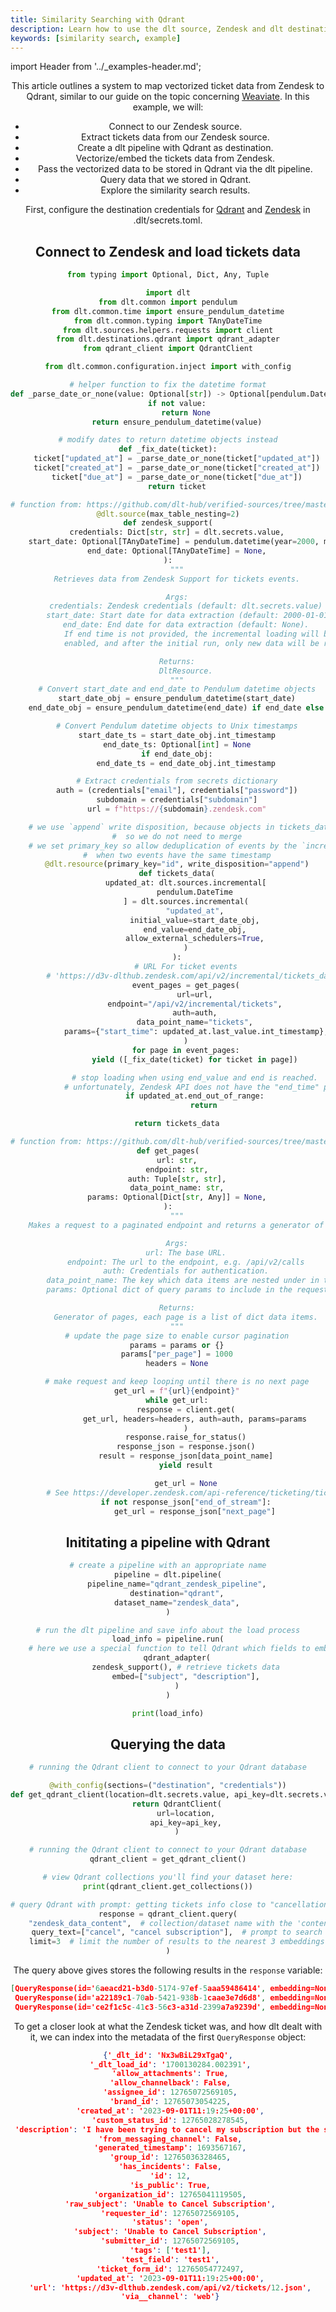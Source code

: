 ```yaml
---
title: Similarity Searching with Qdrant
description: Learn how to use the dlt source, Zendesk and dlt destination, Qdrant to conduct a similarity search on your tickets data.
keywords: [similarity search, example]
---
```

import Header from '../_examples-header.md';

<Header
    intro="In this tutorial, you will learn how to do use dlt to store your
    vectorized Zendesk tickets data in the dlt destination; Qdrant. You can
    use Qdrant's vectorization and similarity searching capabilities on your tickets data,
    while using dlt as a medium to automate your pipeline."
    slug="qdrant_zendesk"
    run_file="qdrant-snippets"
    destination="qdrant"
/>

This article outlines a system to map vectorized ticket data from Zendesk to Qdrant, similar to our guide on the topic concerning [Weaviate](https://dlthub.com/docs/dlt-ecosystem/destinations/qdrant). In this example, we will:
- Connect to our Zendesk source.
- Extract tickets data from our Zendesk source.
- Create a dlt pipeline with Qdrant as destination.
- Vectorize/embed the tickets data from Zendesk.
- Pass the vectorized data to be stored in Qdrant via the dlt pipeline.
- Query data that we stored in Qdrant.
- Explore the similarity search results.

First, configure the destination credentials for [Qdrant](https://dlthub.com/docs/dlt-ecosystem/destinations/qdrant#setup-guide) and [Zendesk](https://dlthub.com/docs/walkthroughs/zendesk-weaviate#configuration) in .dlt/secrets.toml.

## Connect to Zendesk and load tickets data

<!--@@@DLT_SNIPPET_START ./code/qdrant-snippets.py::zendesk_conn-->
```py
from typing import Optional, Dict, Any, Tuple

import dlt
from dlt.common import pendulum
from dlt.common.time import ensure_pendulum_datetime
from dlt.common.typing import TAnyDateTime
from dlt.sources.helpers.requests import client
from dlt.destinations.qdrant import qdrant_adapter
from qdrant_client import QdrantClient

from dlt.common.configuration.inject import with_config

# helper function to fix the datetime format
def _parse_date_or_none(value: Optional[str]) -> Optional[pendulum.DateTime]:
    if not value:
        return None
    return ensure_pendulum_datetime(value)

# modify dates to return datetime objects instead
def _fix_date(ticket):
    ticket["updated_at"] = _parse_date_or_none(ticket["updated_at"])
    ticket["created_at"] = _parse_date_or_none(ticket["created_at"])
    ticket["due_at"] = _parse_date_or_none(ticket["due_at"])
    return ticket

# function from: https://github.com/dlt-hub/verified-sources/tree/master/sources/zendesk
@dlt.source(max_table_nesting=2)
def zendesk_support(
    credentials: Dict[str, str] = dlt.secrets.value,
    start_date: Optional[TAnyDateTime] = pendulum.datetime(year=2000, month=1, day=1),  # noqa: B008
    end_date: Optional[TAnyDateTime] = None,
):
    """
    Retrieves data from Zendesk Support for tickets events.

    Args:
        credentials: Zendesk credentials (default: dlt.secrets.value)
        start_date: Start date for data extraction (default: 2000-01-01)
        end_date: End date for data extraction (default: None).
            If end time is not provided, the incremental loading will be
            enabled, and after the initial run, only new data will be retrieved.

    Returns:
        DltResource.
    """
    # Convert start_date and end_date to Pendulum datetime objects
    start_date_obj = ensure_pendulum_datetime(start_date)
    end_date_obj = ensure_pendulum_datetime(end_date) if end_date else None

    # Convert Pendulum datetime objects to Unix timestamps
    start_date_ts = start_date_obj.int_timestamp
    end_date_ts: Optional[int] = None
    if end_date_obj:
        end_date_ts = end_date_obj.int_timestamp

    # Extract credentials from secrets dictionary
    auth = (credentials["email"], credentials["password"])
    subdomain = credentials["subdomain"]
    url = f"https://{subdomain}.zendesk.com"

    # we use `append` write disposition, because objects in tickets_data endpoint are never updated
    #  so we do not need to merge
    # we set primary_key so allow deduplication of events by the `incremental` below in the rare case
    #  when two events have the same timestamp
    @dlt.resource(primary_key="id", write_disposition="append")
    def tickets_data(
        updated_at: dlt.sources.incremental[
            pendulum.DateTime
        ] = dlt.sources.incremental(
            "updated_at",
            initial_value=start_date_obj,
            end_value=end_date_obj,
            allow_external_schedulers=True,
        )
    ):
        # URL For ticket events
        # 'https://d3v-dlthub.zendesk.com/api/v2/incremental/tickets_data.json?start_time=946684800'
        event_pages = get_pages(
            url=url,
            endpoint="/api/v2/incremental/tickets",
            auth=auth,
            data_point_name="tickets",
            params={"start_time": updated_at.last_value.int_timestamp},
        )
        for page in event_pages:
            yield ([_fix_date(ticket) for ticket in page])

            # stop loading when using end_value and end is reached.
            # unfortunately, Zendesk API does not have the "end_time" parameter, so we stop iterating ourselves
            if updated_at.end_out_of_range:
                return

    return tickets_data

# function from: https://github.com/dlt-hub/verified-sources/tree/master/sources/zendesk
def get_pages(
    url: str,
    endpoint: str,
    auth: Tuple[str, str],
    data_point_name: str,
    params: Optional[Dict[str, Any]] = None,
):
    """
    Makes a request to a paginated endpoint and returns a generator of data items per page.

    Args:
        url: The base URL.
        endpoint: The url to the endpoint, e.g. /api/v2/calls
        auth: Credentials for authentication.
        data_point_name: The key which data items are nested under in the response object (e.g. calls)
        params: Optional dict of query params to include in the request.

    Returns:
        Generator of pages, each page is a list of dict data items.
    """
    # update the page size to enable cursor pagination
    params = params or {}
    params["per_page"] = 1000
    headers = None

    # make request and keep looping until there is no next page
    get_url = f"{url}{endpoint}"
    while get_url:
        response = client.get(
            get_url, headers=headers, auth=auth, params=params
        )
        response.raise_for_status()
        response_json = response.json()
        result = response_json[data_point_name]
        yield result

        get_url = None
        # See https://developer.zendesk.com/api-reference/ticketing/ticket-management/incremental_exports/#json-format
        if not response_json["end_of_stream"]:
            get_url = response_json["next_page"]
```
<!--@@@DLT_SNIPPET_END ./code/qdrant-snippets.py::zendesk_conn-->

## Inititating a pipeline with Qdrant
<!--@@@DLT_SNIPPET_START ./code/qdrant-snippets.py::main_code-->
```py
# create a pipeline with an appropriate name
pipeline = dlt.pipeline(
    pipeline_name="qdrant_zendesk_pipeline",
    destination="qdrant",
    dataset_name="zendesk_data",
)

# run the dlt pipeline and save info about the load process
load_info = pipeline.run(
    # here we use a special function to tell Qdrant which fields to embed
    qdrant_adapter(
        zendesk_support(), # retrieve tickets data
        embed=["subject", "description"],
    )
)

print(load_info)
```
<!--@@@DLT_SNIPPET_END ./code/qdrant-snippets.py::main_code-->
## Querying the data

<!--@@@DLT_SNIPPET_START ./code/qdrant-snippets.py::declare_qdrant_client-->
```py
# running the Qdrant client to connect to your Qdrant database

@with_config(sections=("destination", "credentials"))
def get_qdrant_client(location=dlt.secrets.value, api_key=dlt.secrets.value):
    return QdrantClient(
        url=location,
        api_key=api_key,
    )

# running the Qdrant client to connect to your Qdrant database
qdrant_client = get_qdrant_client()

# view Qdrant collections you'll find your dataset here:
print(qdrant_client.get_collections())
```
<!--@@@DLT_SNIPPET_END ./code/qdrant-snippets.py::declare_qdrant_client-->

<!--@@@DLT_SNIPPET_START ./code/qdrant-snippets.py::get_response-->
```py
# query Qdrant with prompt: getting tickets info close to "cancellation"
response = qdrant_client.query(
    "zendesk_data_content",  # collection/dataset name with the 'content' suffix -> tickets content table
    query_text=["cancel", "cancel subscription"],  # prompt to search
    limit=3  # limit the number of results to the nearest 3 embeddings
)
```
<!--@@@DLT_SNIPPET_END ./code/qdrant-snippets.py::get_response-->

The query above gives stores the following results in the `response` variable:
```json
[QueryResponse(id='6aeacd21-b3d0-5174-97ef-5aaa59486414', embedding=None, metadata={'_dlt_id': 'Nx3wBiL29xTgaQ', '_dlt_load_id': '1700130284.002391', 'allow_attachments': True, 'allow_channelback': False, 'assignee_id': 12765072569105, 'brand_id': 12765073054225, 'created_at': '2023-09-01T11:19:25+00:00', 'custom_status_id': 12765028278545, 'description': 'I have been trying to cancel my subscription but the system won’t let me do it. Can you please help?', 'from_messaging_channel': False, 'generated_timestamp': 1693567167, 'group_id': 12765036328465, 'has_incidents': False, 'id': 12, 'is_public': True, 'organization_id': 12765041119505, 'raw_subject': 'Unable to Cancel Subscription', 'requester_id': 12765072569105, 'status': 'open', 'subject': 'Unable to Cancel Subscription', 'submitter_id': 12765072569105, 'tags': ['test1'], 'test_field': 'test1', 'ticket_form_id': 12765054772497, 'updated_at': '2023-09-01T11:19:25+00:00', 'url': 'https://d3v-dlthub.zendesk.com/api/v2/tickets/12.json', 'via__channel': 'web'}, document='', score=0.89545774),
 QueryResponse(id='a22189c1-70ab-5421-938b-1caae3e7d6d8', embedding=None, metadata={'_dlt_id': 'bc/xloksL89EUg', '_dlt_load_id': '1700130284.002391', 'allow_attachments': True, 'allow_channelback': False, 'assignee_id': 12765072569105, 'brand_id': 12765073054225, 'created_at': '2023-07-18T17:23:42+00:00', 'custom_status_id': 12765028278545, 'description': 'ABCDEF', 'from_messaging_channel': False, 'generated_timestamp': 1689701023, 'group_id': 12765036328465, 'has_incidents': False, 'id': 4, 'is_public': True, 'organization_id': 12765041119505, 'raw_subject': 'What is this ticket', 'requester_id': 12765072569105, 'status': 'open', 'subject': 'What is this ticket', 'submitter_id': 12765072569105, 'tags': ['test1'], 'test_field': 'test1', 'ticket_form_id': 12765054772497, 'updated_at': '2023-07-18T17:23:42+00:00', 'url': 'https://d3v-dlthub.zendesk.com/api/v2/tickets/4.json', 'via__channel': 'web'}, document='', score=0.8643349),
 QueryResponse(id='ce2f1c5c-41c3-56c3-a31d-2399a7a9239d', embedding=None, metadata={'_dlt_id': 'ZMuFJZo0AJxV4A', '_dlt_load_id': '1700130284.002391', 'allow_attachments': True, 'allow_channelback': False, 'assignee_id': 12765072569105, 'brand_id': 12765073054225, 'created_at': '2023-03-14T10:52:28+00:00', 'custom_status_id': 12765028278545, 'description': 'X', 'from_messaging_channel': False, 'generated_timestamp': 1696163084, 'group_id': 12765036328465, 'has_incidents': False, 'id': 2, 'is_public': True, 'priority': 'high', 'raw_subject': 'SCRUBBED', 'requester_id': 13726460510097, 'status': 'deleted', 'subject': 'SCRUBBED', 'submitter_id': 12765072569105, 'tags': [], 'ticket_form_id': 13726337882769, 'type': 'question', 'updated_at': '2023-09-01T12:10:35+00:00', 'url': 'https://d3v-dlthub.zendesk.com/api/v2/tickets/2.json', 'via__channel': 'web'}, document='', score=0.8467072)]
```
To get a closer look at what the Zendesk ticket was, and how dlt dealt with it, we can index into the metadata of the first `QueryResponse` object:
```json lines
{'_dlt_id': 'Nx3wBiL29xTgaQ',
 '_dlt_load_id': '1700130284.002391',
 'allow_attachments': True,
 'allow_channelback': False,
 'assignee_id': 12765072569105,
 'brand_id': 12765073054225,
 'created_at': '2023-09-01T11:19:25+00:00',
 'custom_status_id': 12765028278545,
 'description': 'I have been trying to cancel my subscription but the system won’t let me do it. Can you please help?',
 'from_messaging_channel': False,
 'generated_timestamp': 1693567167,
 'group_id': 12765036328465,
 'has_incidents': False,
 'id': 12,
 'is_public': True,
 'organization_id': 12765041119505,
 'raw_subject': 'Unable to Cancel Subscription',
 'requester_id': 12765072569105,
 'status': 'open',
 'subject': 'Unable to Cancel Subscription',
 'submitter_id': 12765072569105,
 'tags': ['test1'],
 'test_field': 'test1',
 'ticket_form_id': 12765054772497,
 'updated_at': '2023-09-01T11:19:25+00:00',
 'url': 'https://d3v-dlthub.zendesk.com/api/v2/tickets/12.json',
 'via__channel': 'web'}
```